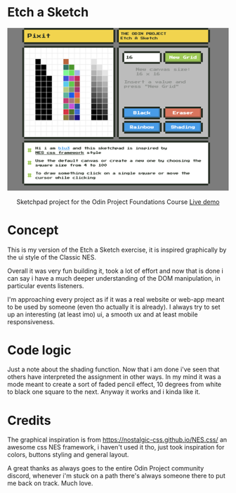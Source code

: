 # Etch a Sketch #

<div align="center">
<a href="https://github.com/blu3tan/Etch-A-Sketch">
<img src="./Sketch-app.png">
</a>

Sketchpad project for the Odin Project Foundations Course
[Live demo](https://blu3tan.github.io/Etch-A-Sketch/)

</div>


# Concept #

This is my version of the Etch a Sketch exercise, it is inspired graphically
by the ui style of the Classic NES.

Overall it was very fun building it, took a lot of effort and now that is done
i can say i have a much deeper understanding of the DOM manipulation,
in particular events listeners.

I'm approaching every project as if it was a real website or web-app meant to be
used by someone (even tho actually it is already).
I always try to set up an interesting (at least imo) ui, a smooth ux and
at least mobile responsiveness.


# Code logic #

Just a note about the shading function.
Now that i am done i've seen that others have interpreted the assignment in other
ways. In my mind it was a mode meant to create a sort of faded pencil effect,
10 degrees from white to black one square to the next.
Anyway it works and i kinda like it.


# Credits #

The graphical inspiration is from https://nostalgic-css.github.io/NES.css/
an awesome css NES framework, i haven't used it tho, just took inspiration
for colors, buttons styling and general layout.

A great thanks as always goes to the entire Odin Project community discord,
whenever i'm stuck on a path there's always someone there to put me back on
track.
Much love.